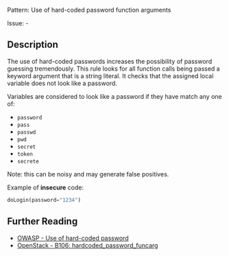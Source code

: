 Pattern: Use of hard-coded password function arguments

Issue: -

## Description

The use of hard-coded passwords increases the possibility of password guessing
tremendously. This rule looks for all function calls being passed a
keyword argument that is a string literal. It checks that the assigned local
variable does not look like a password.

Variables are considered to look like a password if they have match any one
of:

  - `password`
  - `pass`
  - `passwd`
  - `pwd`
  - `secret`
  - `token`
  - `secrete`

Note: this can be noisy and may generate false positives.


Example of **insecure** code:

```python
doLogin(password="1234")
```

## Further Reading

* [OWASP - Use of hard-coded password](https://www.owasp.org/index.php/Use_of_hard-coded_password)
* [OpenStack - B106: hardcoded_password_funcarg](https://docs.openstack.org/developer/bandit/plugins/hardcoded_password_funcarg.html)

